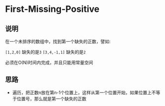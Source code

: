 # First-Missing-Positive

## 说明

在一个未排序的数组中，找到第一个缺失的正数，譬如:

`[1,2,0]` 缺失的是`3`
`[3,4,-1,1]` 缺失的是`2`

必须在O(N)时间内完成，并且只能用常量空间

## 思路

- 遍历，把正数n放在第n-1个位置上，这样从第一个位置开始，如果位置上不等于位置号，那么就是第一个缺失的正数
